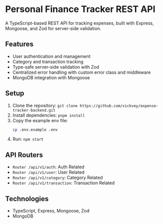 # Personal Finance Tracker REST API

A TypeScript-based REST API for tracking expenses, built with Express, Mongoose, and Zod for server-side validation.

## Features
- User authentication and management
- Category and transaction tracking
- Type-safe server-side validation with Zod
- Centralized error handling with custom error class and middleware
- MongoDB integration with Mongoose

## Setup
1. Clone the repository: `git clone https://github.com/vickvey/expense-tracker-backend.git`
2. Install dependencies: `pnpm install`
3. Copy the example env file:   
    ```bash
    cp .env.example .env  
    ```
4. Run: `npm start`

## API Routers
- `Router /api/v1/auth`: Auth Related
- `Router /api/v1/user`: User Related
- `Router /api/v1/category`: Category Related
- `Router /api/v1/transaction`: Transaction Related

## Technologies
- TypeScript, Express, Mongoose, Zod
- MongoDB
